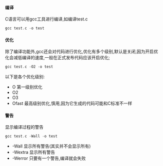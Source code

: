 #### 编译
C语言可以用gcc工具进行编译,如编译test.c
```c
gcc test.c -o test
```

#### 优化
除了编译功能外,gcc还会对代码进行优化,优化有多个级别,默认是关闭,因为开启优化会减低编译的速度,一般在正式发布代码应该开启优化;
```c
gcc test.c -O2 -o test
```
以下是各个优化级别:
- O 第一级别优化
- O2 
- O3
- Ofast 最高级别优化,慎用,因为它生成的代码可能和C标准不一样

#### 警告
显示编译过程的警告
```c
gcc test.c -Wall -o test
```
- -Wall 显示所有警告(其实并不会显示所有)
- -Wextra 显示所有警告
- -Werror 只要有一个警告,编译就会失败